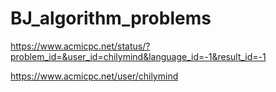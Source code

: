 # BJ_algorithm_problems

https://www.acmicpc.net/status/?problem_id=&user_id=chilymind&language_id=-1&result_id=-1

https://www.acmicpc.net/user/chilymind
